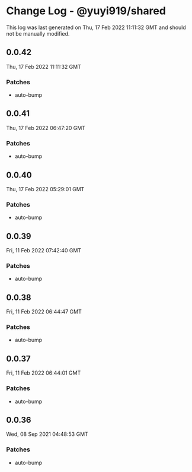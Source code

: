 # Change Log - @yuyi919/shared

This log was last generated on Thu, 17 Feb 2022 11:11:32 GMT and should not be manually modified.

## 0.0.42

Thu, 17 Feb 2022 11:11:32 GMT

### Patches

- auto-bump

## 0.0.41

Thu, 17 Feb 2022 06:47:20 GMT

### Patches

- auto-bump

## 0.0.40

Thu, 17 Feb 2022 05:29:01 GMT

### Patches

- auto-bump

## 0.0.39

Fri, 11 Feb 2022 07:42:40 GMT

### Patches

- auto-bump

## 0.0.38

Fri, 11 Feb 2022 06:44:47 GMT

### Patches

- auto-bump

## 0.0.37

Fri, 11 Feb 2022 06:44:01 GMT

### Patches

- auto-bump

## 0.0.36

Wed, 08 Sep 2021 04:48:53 GMT

### Patches

- auto-bump

